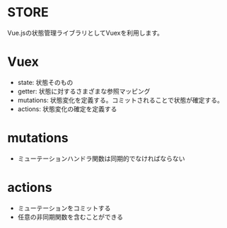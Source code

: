 # STORE
Vue.jsの状態管理ライブラリとしてVuexを利用します。

# Vuex
- state: 状態そのもの
- getter: 状態に対するさまざまな参照マッピング
- mutations: 状態変化を定義する。コミットされることで状態が確定する。
- actions: 状態変化の確定を定義する

# mutations

- ミューテーションハンドラ関数は同期的でなければならない

# actions

- ミューテーションをコミットする
- 任意の非同期関数を含むことができる

